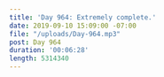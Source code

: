 ```yaml
---
title: 'Day 964: Extremely complete.'
date: 2019-09-10 15:09:00 -07:00
file: "/uploads/Day-964.mp3"
post: Day 964
duration: '00:06:28'
length: 5314340
---
```



